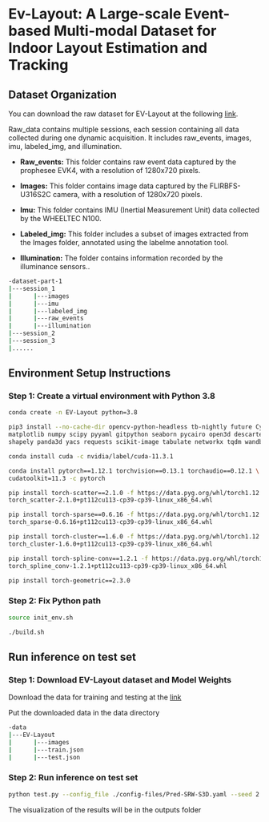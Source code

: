 # **Ev-Layout: A Large-scale Event-based Multi-modal Dataset for Indoor Layout Estimation and Tracking**

## Dataset Organization
You can download the raw dataset for EV-Layout at the following [link](https://1drv.ms/f/s!AjtGtw9IBVWZhqomhu87JboTEKcQtA?e=gHZTQW).

Raw_data contains multiple sessions, each session containing all data collected during one dynamic acquisition. It includes raw_events, images, imu, labeled_img, and illumination.
- **Raw_events:** This folder contains raw event data captured by the prophesee EVK4, with a resolution of 1280x720 pixels.

- **Images:** This folder contains image data captured by the FLIRBFS-U316S2C camera, with a resolution of 1280x720 pixels.

- **Imu:** This folder contains IMU (Inertial Measurement Unit) data collected by the WHEELTEC N100.

- **Labeled_img:** This folder includes a subset of images extracted from the Images folder, annotated using the labelme annotation tool.

- **Illumination:** The folder contains information recorded by the illuminance sensors..
```bash
-dataset-part-1
|---session_1
|      |---images
|      |---imu
|      |---labeled_img
|      |---raw_events
|      |---illumination
|---session_2
|---session_3
|......
```
## Environment Setup Instructions

### Step 1: Create a virtual environment with Python 3.8
```bash
conda create -n EV-Layout python=3.8

pip3 install --no-cache-dir opencv-python-headless tb-nightly future Cython \
matplotlib numpy scipy pyyaml gitpython seaborn pycairo open3d descartes \
shapely panda3d yacs requests scikit-image tabulate networkx tqdm wandb h5py

conda install cuda -c nvidia/label/cuda-11.3.1

conda install pytorch==1.12.1 torchvision==0.13.1 torchaudio==0.12.1 \
cudatoolkit=11.3 -c pytorch

pip install torch-scatter==2.1.0 -f https://data.pyg.org/whl/torch1.12.1+cu113.html
torch_scatter-2.1.0+pt112cu113-cp39-cp39-linux_x86_64.whl

pip install torch-sparse==0.6.16 -f https://data.pyg.org/whl/torch1.12.1+cu113.html
torch_sparse-0.6.16+pt112cu113-cp39-cp39-linux_x86_64.whl

pip install torch-cluster==1.6.0 -f https://data.pyg.org/whl/torch1.12.1+cu113.html
torch_cluster-1.6.0+pt112cu113-cp39-cp39-linux_x86_64.whl

pip install torch-spline-conv==1.2.1 -f https://data.pyg.org/whl/torch1.12.1+cu113.html
torch_spline_conv-1.2.1+pt112cu113-cp39-cp39-linux_x86_64.whl

pip install torch-geometric==2.3.0
```
### Step 2: Fix Python path
 ```bash
 source init_env.sh
 
 ./build.sh
 ```
## Run inference on test set

 ### Step 1: Download EV-Layout dataset and Model Weights
Download the data for training and testing at the [link](https://1drv.ms/f/s!AjtGtw9IBVWZhqonTiZwt-3Wwh7otQ?e=ma5Qis)

Put the downloaded data in the data directory
```bash
-data
|---EV-Layout
|      |---images
|      |---train.json
|      |---test.json
```

 ### Step 2: Run inference on test set
  ```bash
python test.py --config_file ./config-files/Pred-SRW-S3D.yaml --seed 2 --model_path ./model/EV-Layout.pth
 ```
The visualization of the results will be in the outputs folder
